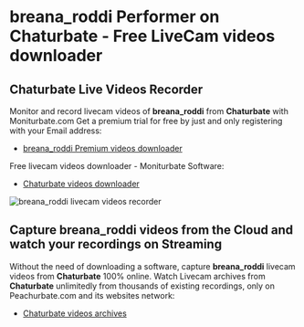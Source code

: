# breana_roddi Performer on Chaturbate - Free LiveCam videos downloader

## Chaturbate Live Videos Recorder

Monitor and record livecam videos of **breana_roddi** from **Chaturbate** with Moniturbate.com
Get a premium trial for free by just and only registering with your Email address:
* [breana_roddi Premium videos downloader](https://moniturbate.com/request-demo-licence-key.html)

Free livecam videos downloader - Moniturbate Software:
* [Chaturbate videos downloader](https://moniturbate.com/moniturbate-download-software.html)

![breana_roddi livecam videos recorder](https://peachurnet.com/templates/moniturbate-software.png)


## Capture breana_roddi videos from the Cloud and watch your recordings on Streaming

Without the need of downloading a software, capture **breana_roddi** livecam videos from **Chaturbate** 100% online.
Watch Livecam archives from **Chaturbate** unlimitedly from thousands of existing recordings, only on Peachurbate.com and its websites network:
* [Chaturbate videos archives](https://peachurnet.com/)